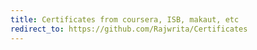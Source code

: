 ```yaml
---
title: Certificates from coursera, ISB, makaut, etc
redirect_to: https://github.com/Rajwrita/Certificates
---
```

